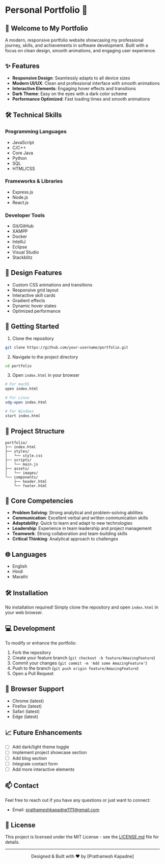 # Personal Portfolio 🚀

## 👋 Welcome to My Portfolio

A modern, responsive portfolio website showcasing my professional journey, skills, and achievements in software development. Built with a focus on clean design, smooth animations, and engaging user experience.


## ✨ Features

- **Responsive Design**: Seamlessly adapts to all device sizes
- **Modern UI/UX**: Clean and professional interface with smooth animations
- **Interactive Elements**: Engaging hover effects and transitions
- **Dark Theme**: Easy on the eyes with a dark color scheme
- **Performance Optimized**: Fast loading times and smooth animations

## 🛠️ Technical Skills

### Programming Languages
- JavaScript
- C/C++
- Core Java
- Python
- SQL
- HTML/CSS

### Frameworks & Libraries
- Express.js
- Node.js
- React.js

### Developer Tools
- Git/GitHub
- XAMPP
- Docker
- IntelliJ
- Eclipse
- Visual Studio
- Stackblitz

## 🎨 Design Features

- Custom CSS animations and transitions
- Responsive grid layout
- Interactive skill cards
- Gradient effects
- Dynamic hover states
- Optimized performance

## 🚀 Getting Started

1. Clone the repository
```bash
git clone https://github.com/your-username/portfolio.git
```

2. Navigate to the project directory
```bash
cd portfolio
```

3. Open `index.html` in your browser
```bash
# For macOS
open index.html

# For Linux
xdg-open index.html

# For Windows
start index.html
```

## 📂 Project Structure

```
portfolio/
├── index.html
├── styles/
│   └── style.css
├── scripts/
│   └── main.js
├── assets/
│   └── images/
└── components/
    ├── header.html
    └── footer.html
```

## 🎯 Core Competencies

- **Problem Solving**: Strong analytical and problem-solving abilities
- **Communication**: Excellent verbal and written communication skills
- **Adaptability**: Quick to learn and adapt to new technologies
- **Leadership**: Experience in team leadership and project management
- **Teamwork**: Strong collaboration and team-building skills
- **Critical Thinking**: Analytical approach to challenges

## 🌐 Languages

- English
- Hindi
- Marathi

## 🛠️ Installation

No installation required! Simply clone the repository and open `index.html` in your web browser.

## 💻 Development

To modify or enhance the portfolio:

1. Fork the repository
2. Create your feature branch (`git checkout -b feature/AmazingFeature`)
3. Commit your changes (`git commit -m 'Add some AmazingFeature'`)
4. Push to the branch (`git push origin feature/AmazingFeature`)
5. Open a Pull Request

## 📱 Browser Support

- Chrome (latest)
- Firefox (latest)
- Safari (latest)
- Edge (latest)

## 📈 Future Enhancements

- [ ] Add dark/light theme toggle
- [ ] Implement project showcase section
- [ ] Add blog section
- [ ] Integrate contact form
- [ ] Add more interactive elements

## 📫 Contact

Feel free to reach out if you have any questions or just want to connect:

- Email: prathameshkapadne1111@gmail.com

## 📄 License

This project is licensed under the MIT License - see the [LICENSE.md](LICENSE.md) file for details.

---

<p align="center">Designed & Built with ❤️ by [Prathamesh Kapadne]</p>
